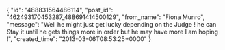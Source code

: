  {
   "id": "488831564486114",
   "post_id": "462493170453287_488691414500129",
   "from_name": "Fiona Munro",
   "message": "Well he might just get lucky depending on the Judge ! he can Stay it until he gets things more in order but he may have more I am hoping !",
   "created_time": "2013-03-06T08:53:25+0000"
 }
